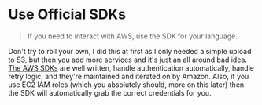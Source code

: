 # Use Official SDKs

> If you need to interact with AWS, use the SDK for your language.

Don't try to roll your own, I did this at first as I only needed a simple upload to S3, but then you add more services and it's just an all around bad idea. [The AWS SDKs](http://aws.amazon.com/tools/) are well written, handle authentication automatically, handle retry logic, and they're maintained and iterated on by Amazon. Also, if you use EC2 IAM roles (which you absolutely should, more on this later) then the SDK will automatically grab the correct credentials for you.
